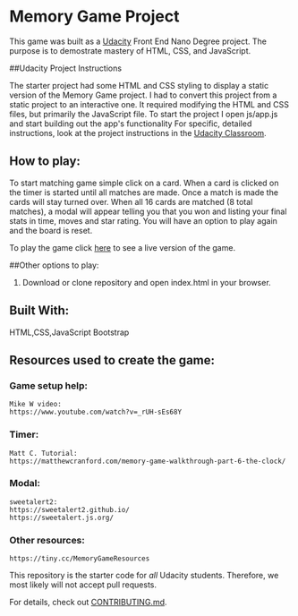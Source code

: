 # Memory Game Project

This game was built as a [Udacity](www.udacity.com) Front End Nano Degree project. The purpose is to demostrate mastery of HTML, CSS, and JavaScript.

##Udacity Project Instructions

The starter project had some HTML and CSS styling to display a static version of the Memory Game project. I had to convert this project from a static project to an interactive one. It required modifying the HTML and CSS files, but primarily the JavaScript file.
To start the project I open js/app.js and start building out the app's functionality
For specific, detailed instructions, look at the project instructions in the 
[Udacity Classroom](https://classroom.udacity.com/me).

## How to play:

To start matching game simple click on a card. When a card is clicked on the timer is started until all matches are made. 
Once a match is made the cards will stay turned over. When all 16 cards are matched (8 total matches), a modal will appear telling you that you won and listing your final stats in time, moves and star rating. 
You will have an option to play again and the board is reset.

To play the game click [here](https://lestec.github.io/MemGameTake1/) to see a live version of the game.

##Other options to play:

1. Download or clone repository and open index.html in your browser.

## Built With:
HTML,CSS,JavaScript
Bootstrap

## Resources used to create the game:

### Game setup help:
	Mike W video: 
	https://www.youtube.com/watch?v=_rUH-sEs68Y

### Timer:
	Matt C. Tutorial: 
	https://matthewcranford.com/memory-game-walkthrough-part-6-the-clock/

### Modal:
	sweetalert2: 
	https://sweetalert2.github.io/
	https://sweetalert.js.org/

### Other resources:
	https://tiny.cc/MemoryGameResources


This repository is the starter code for _all_ Udacity students. Therefore, we most likely will not accept pull requests.

For details, check out [CONTRIBUTING.md](CONTRIBUTING.md).
